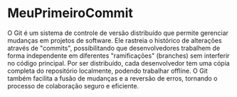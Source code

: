 # MeuPrimeiroCommit
O Git é um sistema de controle de versão distribuído que permite gerenciar mudanças em projetos de software. Ele rastreia o histórico de alterações através de "commits", possibilitando que desenvolvedores trabalhem de forma independente em diferentes "ramificações" (branches) sem interferir no código principal. Por ser distribuído, cada desenvolvedor tem uma cópia completa do repositório localmente, podendo trabalhar offline. O Git também facilita a fusão de mudanças e a reversão de erros, tornando o processo de colaboração seguro e eficiente.

